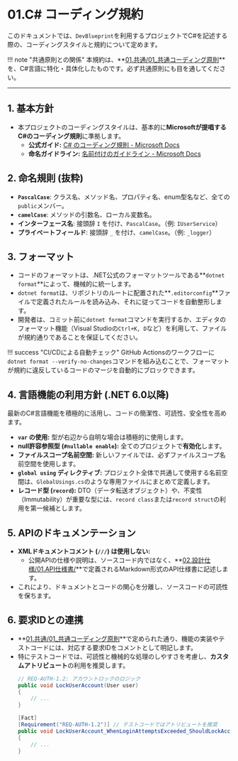 # 01.C# コーディング規約

このドキュメントでは、`DevBlueprint`を利用するプロジェクトでC#を記述する際の、コーディングスタイルと規約について定めます。

!!! note "共通原則との関係"
    本規約は、**[01.共通/01_共通コーディング原則](../../01_共通/01_共通コーディング原則.md)**を、C#言語に特化・具体化したものです。必ず共通原則にも目を通してください。

---

## 1. 基本方針

*   本プロジェクトのコーディングスタイルは、基本的に**Microsoftが提唱するC#のコーディング規則**に準拠します。
    *   **公式ガイド:** [C# のコーディング規則 - Microsoft Docs](https://learn.microsoft.com/ja-jp/dotnet/csharp/fundamentals/coding-style/coding-conventions)
    *   **命名ガイドライン:** [名前付けのガイドライン - Microsoft Docs](https://learn.microsoft.com/ja-jp/dotnet/standard/design-guidelines/naming-guidelines)

## 2. 命名規則 (抜粋)

*   **`PascalCase`**: クラス名、メソッド名、プロパティ名、enum型名など、全ての`public`メンバー。
*   **`camelCase`**: メソッドの引数名、ローカル変数名。
*   **インターフェース名**: 接頭辞 `I` を付け、`PascalCase`。（例: `IUserService`）
*   **プライベートフィールド**: 接頭辞 `_` を付け、`camelCase`。（例: `_logger`）

## 3. フォーマット

*   コードのフォーマットは、.NET公式のフォーマットツールである**`dotnet format`**によって、機械的に統一します。
*   `dotnet format`は、リポジトリのルートに配置された**`.editorconfig`**ファイルで定義されたルールを読み込み、それに従ってコードを自動整形します。
*   開発者は、コミット前に`dotnet format`コマンドを実行するか、エディタのフォーマット機能（Visual Studioの`Ctrl+K, D`など）を利用して、ファイルが規約通りであることを保証してください。

!!! success "CI/CDによる自動チェック"
    GitHub Actionsのワークフローに`dotnet format --verify-no-changes`コマンドを組み込むことで、フォーマットが規約に違反しているコードのマージを自動的にブロックできます。

## 4. 言語機能の利用方針 (.NET 6.0以降)

最新のC#言語機能を積極的に活用し、コードの簡潔性、可読性、安全性を高めます。

*   **`var` の使用:** 型が右辺から自明な場合は積極的に使用します。
*   **null許容参照型 (`#nullable enable`):** 全てのプロジェクトで**有効化**します。
*   **ファイルスコープ名前空間:** 新しいファイルでは、必ずファイルスコープ名前空間を使用します。
*   **`global using` ディレクティブ:** プロジェクト全体で共通して使用する名前空間は、`GlobalUsings.cs`のような専用ファイルにまとめて定義します。
*   **レコード型 (`record`):** DTO（データ転送オブジェクト）や、不変性（Immutability）が重要な型には、`record class`または`record struct`の利用を第一候補とします。

## 5. APIのドキュメンテーション

*   **XMLドキュメントコメント (`///`) は使用しない:**
    *   公開APIの仕様や説明は、ソースコード内ではなく、**[02.設計仕様/01.API仕様書/](../../../02_設計仕様/01_API仕様書/README.md)**で定義されるMarkdown形式のAPI仕様書に記述します。
*   これにより、ドキュメントとコードの関心を分離し、ソースコードの可読性を保ちます。

## 6. 要求IDとの連携

*   **[01.共通/01_共通コーディング原則](../../01_共通/01_共通コーディング原則.md)**で定められた通り、機能の実装やテストコードには、対応する要求IDをコメントとして明記します。
*   特にテストコードでは、可読性と機械的な処理のしやすさを考慮し、**カスタムアトリビュート**の利用を推奨します。
    ```csharp
    // REQ-AUTH-1.2: アカウントロックのロジック
    public void LockUserAccount(User user)
    {
        // ...
    }
    
    [Fact]
    [Requirement("REQ-AUTH-1.2")] // テストコードではアトリビュートを推奨
    public void LockUserAccount_WhenLoginAttemptsExceeded_ShouldLockAccount()
    {
        // ...
    }
    ```
